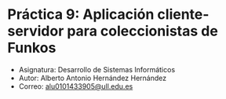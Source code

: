 # Práctica 9: Aplicación cliente-servidor para coleccionistas de Funkos
* Asignatura: Desarrollo de Sistemas Informáticos
* Autor: Alberto Antonio Hernández Hernández
* Correo: alu0101433905@ull.edu.es

